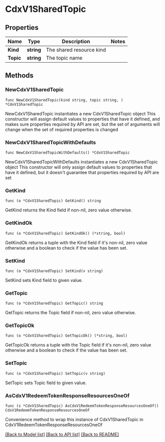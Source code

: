 # CdxV1SharedTopic

## Properties

Name | Type | Description | Notes
------------ | ------------- | ------------- | -------------
**Kind** | **string** | The shared resource kind | 
**Topic** | **string** | The topic name | 

## Methods

### NewCdxV1SharedTopic

`func NewCdxV1SharedTopic(kind string, topic string, ) *CdxV1SharedTopic`

NewCdxV1SharedTopic instantiates a new CdxV1SharedTopic object
This constructor will assign default values to properties that have it defined,
and makes sure properties required by API are set, but the set of arguments
will change when the set of required properties is changed

### NewCdxV1SharedTopicWithDefaults

`func NewCdxV1SharedTopicWithDefaults() *CdxV1SharedTopic`

NewCdxV1SharedTopicWithDefaults instantiates a new CdxV1SharedTopic object
This constructor will only assign default values to properties that have it defined,
but it doesn't guarantee that properties required by API are set

### GetKind

`func (o *CdxV1SharedTopic) GetKind() string`

GetKind returns the Kind field if non-nil, zero value otherwise.

### GetKindOk

`func (o *CdxV1SharedTopic) GetKindOk() (*string, bool)`

GetKindOk returns a tuple with the Kind field if it's non-nil, zero value otherwise
and a boolean to check if the value has been set.

### SetKind

`func (o *CdxV1SharedTopic) SetKind(v string)`

SetKind sets Kind field to given value.


### GetTopic

`func (o *CdxV1SharedTopic) GetTopic() string`

GetTopic returns the Topic field if non-nil, zero value otherwise.

### GetTopicOk

`func (o *CdxV1SharedTopic) GetTopicOk() (*string, bool)`

GetTopicOk returns a tuple with the Topic field if it's non-nil, zero value otherwise
and a boolean to check if the value has been set.

### SetTopic

`func (o *CdxV1SharedTopic) SetTopic(v string)`

SetTopic sets Topic field to given value.



### AsCdxV1RedeemTokenResponseResourcesOneOf

`func (s *CdxV1SharedTopic) AsCdxV1RedeemTokenResponseResourcesOneOf() CdxV1RedeemTokenResponseResourcesOneOf`

Convenience method to wrap this instance of CdxV1SharedTopic in CdxV1RedeemTokenResponseResourcesOneOf

[[Back to Model list]](../README.md#documentation-for-models) [[Back to API list]](../README.md#documentation-for-api-endpoints) [[Back to README]](../README.md)


